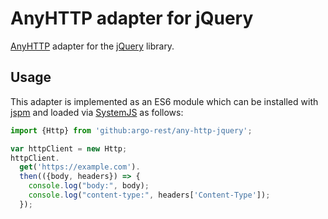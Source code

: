 # AnyHTTP adapter for jQuery

[AnyHTTP](https://github.com/argo-rest/any-http) adapter for the
[jQuery](http://jquery.com/) library.

## Usage

This adapter is implemented as an ES6 module which can be installed
with [jspm](https://jspm.io) and loaded via
[SystemJS](https://github.com/systemjs/systemjs) as follows:

``` javascript
import {Http} from 'github:argo-rest/any-http-jquery';

var httpClient = new Http;
httpClient.
  get('https://example.com').
  then(({body, headers}) => {
    console.log("body:", body);
    console.log("content-type:", headers['Content-Type']);
  });
```
